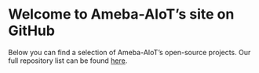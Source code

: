 # Welcome to Ameba-AIoT’s site on GitHub 

Below you can find a selection of Ameba-AIoT’s open-source projects. Our full repository list can be found [here](https://github.com/orgs/Ameba-AIoT/repositories).
